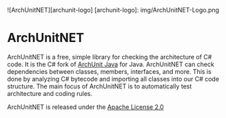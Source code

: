 ![ArchUnitNET][archunit-logo]
[archunit-logo]: img/ArchUnitNET-Logo.png

# ArchUnitNET

ArchUnitNET is a free, simple library for checking the architecture of C# code. It is the C# fork of [ArchUnit Java](https://www.archunit.org/) for Java. ArchUnitNET can check dependencies between
classes, members, interfaces, and more. This is done by analyzing C# bytecode and importing all classes into our C# code
structure. The main focus of ArchUnitNET is to automatically test architecture and coding rules.

ArchUnitNET is released under the [Apache License 2.0](license.md)